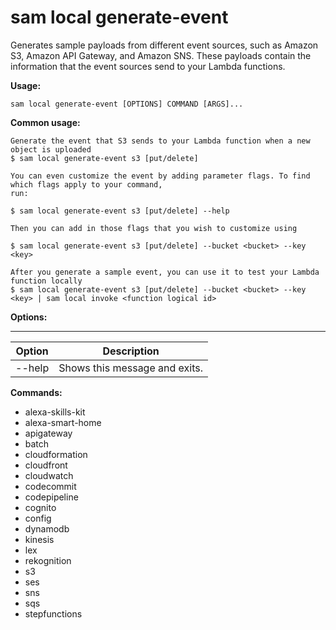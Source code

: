 # sam local generate\-event<a name="sam-cli-command-reference-sam-local-generate-event"></a>

Generates sample payloads from different event sources, such as Amazon S3, Amazon API Gateway, and Amazon SNS\. These payloads contain the information that the event sources send to your Lambda functions\.

**Usage:**

```
sam local generate-event [OPTIONS] COMMAND [ARGS]...
```

**Common usage:**

```
Generate the event that S3 sends to your Lambda function when a new object is uploaded
$ sam local generate-event s3 [put/delete]

You can even customize the event by adding parameter flags. To find which flags apply to your command,
run:

$ sam local generate-event s3 [put/delete] --help

Then you can add in those flags that you wish to customize using

$ sam local generate-event s3 [put/delete] --bucket <bucket> --key <key>

After you generate a sample event, you can use it to test your Lambda function locally
$ sam local generate-event s3 [put/delete] --bucket <bucket> --key <key> | sam local invoke <function logical id>
```

**Options:**


****  

| Option | Description | 
| --- | --- | 
| \-\-help | Shows this message and exits\. | 

**Commands:**
+ alexa\-skills\-kit
+ alexa\-smart\-home
+ apigateway
+ batch
+ cloudformation
+ cloudfront
+ cloudwatch
+ codecommit
+ codepipeline
+ cognito
+ config
+ dynamodb
+ kinesis
+ lex
+ rekognition
+ s3
+ ses
+ sns
+ sqs
+ stepfunctions